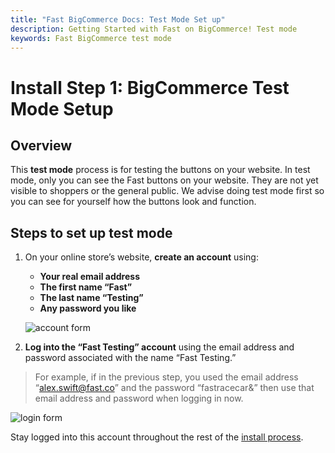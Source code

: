 ```yaml
---
title: "Fast BigCommerce Docs: Test Mode Set up"
description: Getting Started with Fast on BigCommerce! Test mode
keywords: Fast BigCommerce test mode
---
```


# Install Step 1: BigCommerce Test Mode Setup

## Overview

This **test mode** process is for testing the buttons on your website. In test mode, only you can see the Fast buttons on your website. They are not yet visible to shoppers or the general public. We advise doing test mode first so you can see for yourself how the buttons look and function.

## Steps to set up test mode

1. On your online store’s website, **create an account** using:

   - **Your real email address**
   - **The first name “Fast”**
   - **The last name “Testing”**
   - **Any password you like**

   ![account form](/images/image12.png)

2. **Log into the “Fast Testing” account** using the email address and password associated with the name “Fast Testing.”

> For example, if in the previous step, you used the email address “alex.swift@fast.co” and the password “fastracecar&” then use that email address and password when logging in now.

![login form](/images/image32.png)

Stay logged into this account throughout the rest of the [install process](/developer-portal/for-developers/bigcommerce/install/steps/).
